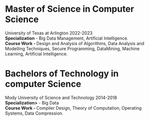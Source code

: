 <h1> Master of Science in Computer Science </h1>
University of Texas at Arlington 2022-2023<br>
<b>Specialization</b> - Big Data Management, Artificial Intelligence.<br>
<b>Course Work - </b>Design and Analysis of Algorithms, Data Analysis and Modelling Techniques, Secure Programming, DataMining, Machine
Learning, Artificial Intelligence.




<h1> Bachelors of Technology in computer Science</h1>
Mody University of Science and Technology 2014-2018<br>
<b>Specialization></b> - Big Data<br>
<b>Course Work - </b>Compiler Design, Theory of Computation, Operating Systems, Data Compression.
